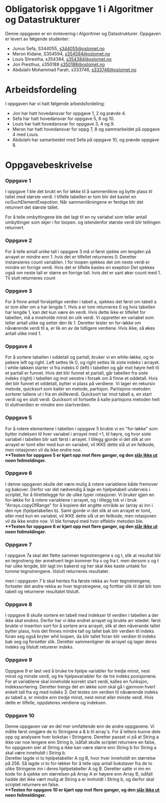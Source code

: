 # Obligatorisk oppgave 1 i Algoritmer og Datastrukturer

Denne oppgaven er en innlevering i Algoritmer og Datastrukturer. 
Oppgaven er levert av følgende studenter:
* Junus Sefa, S344055, s344055@oslomet.no
* Meron Kidane, S354594, s354594@oslomet.no
* Louis Shrestha, s354384, s354384@oslomet.no
* Jon Presthus, s350188 s350188@oslomet.no
* Abdulahi Mohammad Farah, s333746, s333746@oslomet.no

# Arbeidsfordeling

I oppgaven har vi hatt følgende arbeidsfordeling:
* Jon har hatt hovedansvar for oppgave 1, 2 og prøvde 4.
* Sefa har hatt hovedansvar for oppgave 5, 6 og 10.
* Louis har hatt hovedansvar for oppgave 3, 4 og 9.
* Meron har hatt hovedansvar for oppg  7, 8 og sammarbeidet på oppgave 4 med Louis. 
* Abdulahi har samarbeidet med Sefa på oppgave 10, og prøvde oppgave 8.

# Oppgavebeskrivelse
<h3>Oppgave 1</h3>
I oppgave 1 ble det brukt en for løkke til å sammenlikne og bytte plass til tallet med største verdi.
I tilfelle tabellen er tom blir det kastet en noSuchElementExepotion. Når sammenlikningene er ferdige blir det returnert
det største tallet.

For å telle ombyttingene ble det lagt til en ny variabel som teller antall ombyttinger som skjer i for loopen.
og  istendenfor største verdi blir tellingen returnert.

<h3>Oppgave 2</h3>

For å telle antall unike tall i oppgave 3 må vi først sjekke om lengden på arrayet er mindre enn 1. hvis det er tilfellet returneres 0.
Deretter instansieres count variablen.
I for loopen sjekkes det om neste verdi er mindre en forrige verdi. Hvis det er tilfelle kastes en exeption
Det sjekkes også om neste tall er større en forrige tall.
hvis det er sant øker count med 1.
Til slutt returneres count

<h3>Oppgave 3</h3>

For å finne antall forskjellige verdier i tabell a, sjekkes det først om tabell a er tom eller om a har lengde 1. Hvis a er tom returneres 0 og hvis
tabellen har lengde 1, kan det kun være én verdi. Hvis dette ikke er tilfellet for tabellen, må a inneholde minst
én ulik verdi. Vi oppretter en variabel som teller antall ulike og setter den lik 1. Deretter tester en  for-løkke om nåværende verdi til a, er 
lik en av de tidligere verdiene. Hvis ikke,
så økes antall ulike med 1.

<h3>Oppgave 4</h3>
For å sortere tabellen i oddetall og partall, bruker vi en while-løkke, og
to pekere left og right. Left settes lik 0, og right settes lik siste indeks i arrayet.
I while-løkken starter vi fra indeks 0 (left) i tabellen og går mot høyre helt til
et partall er funnet. Hvis det blir funnet et partall, går tabellen fra 
siste indeks (right) i tabellen og mot venstre i forsøk om å finne et oddetall.
Hvis det blir funnet et oddetall, bytter vi plass på verdiene. Vi lager en rekursiv metode,
quicksort som kaller en metode, partisjon. Partisjons-metoden sorterer tallene ut i fra
en skilleverdi. Quicksort tar imot tabell a, en start verdi og en slutt verdi. Quicksort vil
fortsette å kalle partisjons metoden helt til sluttverdien er mindre enn startverdien.

<h3>Oppgave 5</h3>
For å rotere elementene i tabellen i oppgave 5 brukte vi en "for-løkke" som bytter indeksen
til hver variabel i arrayet med +1, til høyre, og hvor siste variabel i tabellen blir satt først i arrayet.
I tillegg gjorde vi det slik at om arrayet er tomt eller med kun
en variabel, vil IKKE dette slå ut en feilkode, men rotasjonen vil da ikke endre noe.
<br><b>**Testen for oppgave 5 er kjørt opp mot flere ganger, og den <u>slår ikke ut</u> noen feilmeldinger.</b>

<h3>Oppgave 6</h3>
I denne oppgaven skulle det være mulig å rotere variablene både fremover og bakover. Derfor var det nødvendig å lage en hjelpetabell underveis i scriptet, for å tilrettelegge for de ulike typer rotasjoner. Vi bruker igjen en for-løkke for å rotere variablene i arrayet, og i tillegg tok vi i bruk "Arrays.copyOfRange" for å kopiere det angitte område av (array a) inn i den nye (hjelpetabellen b).
Samt gjorde vi det slik at om arrayet er tomt, eller med kun en variabel, vil IKKE dette slå ut en feilkode, men rotasjonen vil da ikke endre noe. Vi ble fornøyd med hvor effektiv metoden ble.
<br><b>**Testen for oppgave 6 er kjørt opp mot flere ganger, og den <u>slår ikke ut</u> noen feilmeldinger.</b>

<h3>Oppgave 7</h3>
I oppgave 7a skal det flette sammen tegnstrengene s og t, slik at resultat blir en tegnstreng der annehvert tegn kommer fra s og fra t. men dersom s og t har ulike lengde, blir lagt inn bakerst og her skal ikke kaste untakk for tomme tegnstrengene. tilslutt returneres resultatet.

men i oppgaven 7 b skal hentes fra første rekka av hver tegnstrengene, fortseter det andre rekka av hver tegnstregene, og forttter slik til det blir tom tabell og returnerer resultatet tilslutt. 
<h3>Oppgave 8</h3>
I oppgave 8 skulle sortere en tabell med indekser til verdien i tabellen a der ikke skal endres. 
Derfor har vi ikke endret arrayet og brukte arr istedet. først brukte vi insertion sort for å sortere arra arrayet, slik 
at den nåverande tallet bytter plass, hvis det finnes mindre tall og tallet bak blir verdien til indeks foran seg også bryter whil loopen, 
da blir tallet foran blir verdien til indeks bak seg og forsetter slik. Deretter sammenligner de arrayet og lager deres indeks og tilslutt returerer indeks. 
<h3>Oppgave 9</h3>
Oppgave 9 er løst ved å bruke tre hjelpe variabler for tredje minst,
nest minst og minste verdi, og tre hjelpevariabler for de tre indeks posisjonene.
For at variablene skal inneholde korrekt start verdi, kalles en funksjon,
indekssortering. Deretter trengs det en løkke som skal gå i gjennom hvert enkelt
tall fra og med indeks 3. Det testes om verdien til nåværende indeks av tabell a, er
mindre enn tredje minst, nest minst eller minste verdi. Hvis dette er tilfelle, oppdateres
verdiene og indeksen.

<h3>Oppgave 10</h3>
Denne oppgaven var en del mer omfattende enn de andre oppgavene. Vi måtte først omgjøre de to 
Stringene a & b til array's. For å lettere kunne dele opp og analysere hver bokstav i Stringene. Deretter passet vi på at String a ikke var noe lengere enn String b, isåfall skulle scriptet returnere en false, for oppgaven sier at String a ikke kan være større enn String b for String a skal være inneholdt i String b.<br>
Deretter lagde vi to hjelpetabeller A og B, hvor hver inneholdt en størrelse på 256. Så lagde vi to for-løkker for å telle opp antall bokstaver fra de to ulike Stringene inn i deres hjelpetabeller A og B.
Deretter satte vi inn en kode for å sjekke om størrelsen på Array A er høyere enn Array B, isåfall hadde det ikke vært mulig at String a er innholdt i String b, og derfor skal scriptet returnere en false.
<br><b>**Testen for oppgave 10 er kjørt opp mot flere ganger, og den <u>slår ikke ut</u> noen feilmeldinger.</b>
